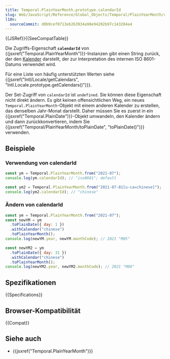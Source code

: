 ```yaml
---
title: Temporal.PlainYearMonth.prototype.calendarId
slug: Web/JavaScript/Reference/Global_Objects/Temporal/PlainYearMonth/calendarId
l10n:
  sourceCommit: d0b9cef0713eb263934a98e94202b97c143204a4
---
```


{{JSRef}}{{SeeCompatTable}}

Die Zugriffs-Eigenschaft **`calendarId`** von {{jsxref("Temporal.PlainYearMonth")}}-Instanzen gibt einen String zurück, der den [Kalender](/de/docs/Web/JavaScript/Reference/Global_Objects/Temporal#calendars) darstellt, der zur Interpretation des internen ISO 8601-Datums verwendet wird.

Für eine Liste von häufig unterstützten Werten siehe {{jsxref("Intl/Locale/getCalendars", "Intl.Locale.prototype.getCalendars()")}}.

Der Set-Zugriff von `calendarId` ist `undefined`. Sie können diese Eigenschaft nicht direkt ändern. Es gibt keinen offensichtlichen Weg, ein neues `Temporal.PlainYearMonth`-Objekt mit einem anderen Kalender zu erstellen, das denselben Jahr-Monat darstellt. Daher müssen Sie es zuerst in ein {{jsxref("Temporal.PlainDate")}}-Objekt umwandeln, den Kalender ändern und dann zurückkonvertieren, indem Sie {{jsxref("Temporal/PlainYearMonth/toPlainDate", "toPlainDate()")}} verwenden.

## Beispiele

### Verwendung von calendarId

```js
const ym = Temporal.PlainYearMonth.from("2021-07");
console.log(ym.calendarId); // "iso8601"; default

const ym2 = Temporal.PlainYearMonth.from("2021-07-01[u-ca=chinese]");
console.log(ym2.calendarId); // "chinese"
```

### Ändern von calendarId

```js
const ym = Temporal.PlainYearMonth.from("2021-07");
const newYM = ym
  .toPlainDate({ day: 1 })
  .withCalendar("chinese")
  .toPlainYearMonth();
console.log(newYM.year, newYM.monthCode); // 2021 "M05"

const newYM2 = ym
  .toPlainDate({ day: 31 })
  .withCalendar("chinese")
  .toPlainYearMonth();
console.log(newYM2.year, newYM2.monthCode); // 2021 "M06"
```

## Spezifikationen

{{Specifications}}

## Browser-Kompatibilität

{{Compat}}

## Siehe auch

- {{jsxref("Temporal.PlainYearMonth")}}
